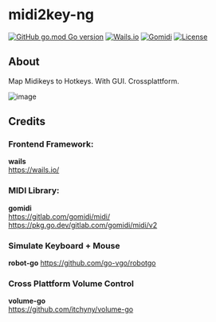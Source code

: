 # midi2key-ng
[![GitHub go.mod Go version](https://img.shields.io/github/go-mod/go-version/m10x/midi2key-ng)](https://golang.org/)
[![Wails.io](https://img.shields.io/badge/Wails-v2,%20React-blue)](https://wails.io/)
[![Gomidi](https://img.shields.io/badge/Gomidi-v2-blue)]([https://wails.io/](https://gitlab.com/gomidi/midi/))
[![License](https://img.shields.io/badge/License-Apache%202.0-blue.svg)](https://www.apache.org/licenses/LICENSE-2.0)

## About

Map Midikeys to Hotkeys. With GUI. Crossplattform. 

![image](https://user-images.githubusercontent.com/4344935/176676214-7e811e2e-664b-4d81-8a28-ff409b919118.png)

## Credits

### Frontend Framework:  
**wails**  
https://wails.io/ 

### MIDI Library:
**gomidi**  
https://gitlab.com/gomidi/midi/ 
https://pkg.go.dev/gitlab.com/gomidi/midi/v2  

### Simulate Keyboard + Mouse
**robot-go**
https://github.com/go-vgo/robotgo

### Cross Plattform Volume Control
**volume-go**  
https://github.com/itchyny/volume-go
